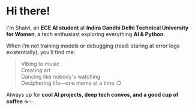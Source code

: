 

# Hi there!

I'm Shaivi, an **ECE AI student** at **Indira Gandhi Delhi Technical University for Women**, a tech enthusiast exploring everything **AI & Python**.

When I’m not training models or debugging (read: staring at error logs existentially), you’ll find me:

> Vibing to music  
> Creating art  
> Dancing like nobody's watching  
> Deciphering life—one meme at a time :D

Always up for **cool AI projects, deep tech convos, and a good cup of coffee** ☕✨.
<!--
**shaivi04/shaivi04** is a ✨ _special_ ✨ repository because its `README.md` (this file) appears on your GitHub profile.

Here are some ideas to get you started:

- 🔭 I’m currently working on ...
- 🌱 I’m currently learning ...
- 👯 I’m looking to collaborate on ...
- 🤔 I’m looking for help with ...
- 💬 Ask me about ...
- 📫 How to reach me: ...
- 😄 Pronouns: ...
- ⚡ Fun fact: ...
-->
